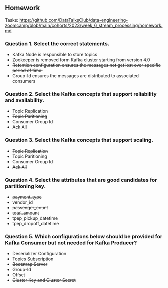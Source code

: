 ## Homework

Tasks: https://github.com/DataTalksClub/data-engineering-zoomcamp/blob/main/cohorts/2023/week_6_stream_processing/homework.md

### Question 1. Select the correct statements.

- Kafka Node is responsible to store topics
- Zookeeper is removed form Kafka cluster starting from version 4.0
- ~~Retention configuration ensures the messages not get lost over specific period of time.~~
- Group-Id ensures the messages are distributed to associated consumers

### Question 2. Select the Kafka concepts that support reliability and availability.

- Topic Replication
- ~~Topic Paritioning~~
- Consumer Group Id
- Ack All

### Question 3. Select the Kafka concepts that support scaling.

- ~~Topic Replication~~
- Topic Paritioning
- Consumer Group Id
- ~~Ack All~~

### Question 4. Select the attributes that are good candidates for partitioning key.

- ~~payment_type~~
- vendor_id
- ~~passenger_count~~
- ~~total_amount~~
- tpep_pickup_datetime
- tpep_dropoff_datetime

### Question 5. Which configurations below should be provided for Kafka Consumer but not needed for Kafka Producer?

- Deserializer Configuration
- Topics Subscription
- ~~Bootstrap Server~~
- Group-Id
- Offset
- ~~Cluster Key and Cluster Secret~~
